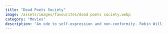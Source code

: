 ```yaml
---
title: "Dead Poets Society"
image: /assets/images/favourites/dead poets society.webp
category: "Movies"
description: "An ode to self-expression and non-conformity. Robin Williams inspires young minds to 'Seize the Day'."
---
```

